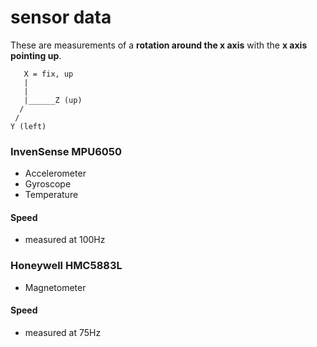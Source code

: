sensor data
===========

These are measurements of a **rotation around the x axis** with the **x axis pointing up**.

       X = fix, up
       |  
       | 
       |______Z (up)
      /
     /
    Y (left)

### InvenSense MPU6050 ###

- Accelerometer
- Gyroscope
- Temperature

#### Speed ####

- measured at 100Hz

### Honeywell HMC5883L ###

- Magnetometer

#### Speed ####

- measured at 75Hz
